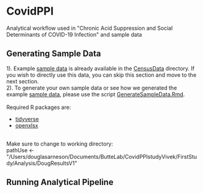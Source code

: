 # CovidPPI
Analytical workflow used in "Chronic Acid Suppression and Social Determinants of COVID-19 Infection" and sample data

## Generating Sample Data
1). Example [sample data](/CensusData/SampleData.xlsx) is already available in the [CensusData](/CensusData/) directory. If you wish to directly use this data, you can skip this section and move to the next section. <br>
2). To generate your own sample data or see how we generated the example [sample data](/CensusData/SampleData.xlsx), please use the script [GenerateSampleData.Rmd](/GenerateSampleData.Rmd). <br> <br>
Required R packages are:
- [tidyverse](https://cran.r-project.org/web/packages/tidyverse/index.html)
- [openxlsx](https://cran.r-project.org/web/packages/openxlsx/index.html)
<br>
Make sure to change to working directory: <br>
    pathUse <- "/Users/douglasarneson/Documents/ButteLab/CovidPPIstudyVivek/FirstStudy/Analysis/DougResultsV1"

## Running Analytical Pipeline
